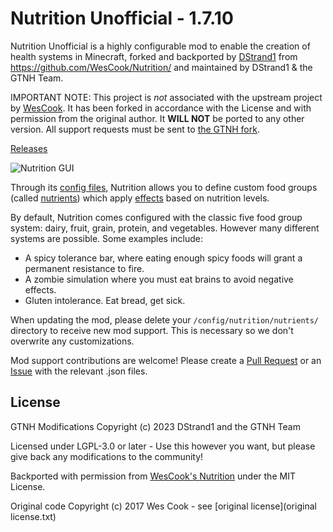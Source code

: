 # Nutrition Unofficial - 1.7.10

Nutrition Unofficial is a highly configurable mod to enable the creation of health systems in Minecraft, forked and backported by [DStrand1](https://github.com/DStrand1) from https://github.com/WesCook/Nutrition/ and maintained by DStrand1 & the GTNH Team.

IMPORTANT NOTE: This project is _not_ associated with the upstream project by [WesCook](https://github.com/WesCook/Nutrition). It has been forked in accordance with the License and with permission from the original author.  It __WILL NOT__ be ported to any other version.  All support requests must be sent to [the GTNH fork](https://github.com/GTNewHorizons/Nutrition/issues).

[Releases](https://github.com/GTNewHorizons/Nutrition/releases)

![Nutrition GUI](screenshots/gui.png "Nutrition GUI")

Through its [config files](https://github.com/GTNewHorizons/Nutrition/wiki/Configuration), Nutrition allows you to define custom food groups (called [nutrients](https://github.com/GTNewHorizons/Nutrition/wiki/Nutrients)) which apply [effects](https://github.com/GTNewHorizons/Nutrition/wiki/Effects) based on nutrition levels.

By default, Nutrition comes configured with the classic five food group system: dairy, fruit, grain, protein, and vegetables.  However many different systems are possible.  Some examples include:

* A spicy tolerance bar, where eating enough spicy foods will grant a permanent resistance to fire.
* A zombie simulation where you must eat brains to avoid negative effects.
* Gluten intolerance.  Eat bread, get sick.

When updating the mod, please delete your `/config/nutrition/nutrients/` directory to receive new mod support.  This is necessary so we don't overwrite any customizations.

Mod support contributions are welcome!  Please create a [Pull Request](https://github.com/GTNewHorizons/Nutrition/pulls) or an [Issue](https://github.com/GTNewHorizons/Nutrition/issues) with the relevant .json files.

## License

GTNH Modifications Copyright (c) 2023 DStrand1 and the GTNH Team

Licensed under LGPL-3.0 or later - Use this however you want, but please give back any modifications to the community!

Backported with permission from [WesCook's Nutrition](https://github.com/WesCook/Nutrition) under the MIT License.

Original code Copyright (c) 2017 Wes Cook - see [original license](original license.txt)
